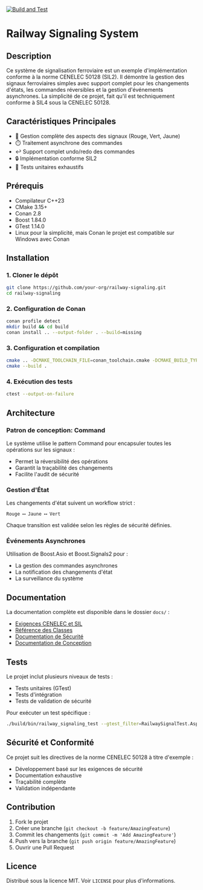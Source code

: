 [![Build and Test](https://github.com/GeorgeSixth/SimpleRailwaySignals/actions/workflows/build-and-test.yml/badge.svg)](https://github.com/GeorgeSixth/SimpleRailwaySignals/actions/workflows/build-and-test.yml)

# Railway Signaling System

## Description
Ce système de signalisation ferroviaire est un exemple d'implémentation conforme à la norme CENELEC 50128 (SIL2). Il démontre la gestion des signaux ferroviaires simples avec support complet pour les changements d'états, les commandes réversibles et la gestion d'événements asynchrones. La simplicité de ce projet, fait qu'il est techniquement conforme à SIL4 sous la CENELEC 50128.

## Caractéristiques Principales
- 🚦 Gestion complète des aspects des signaux (Rouge, Vert, Jaune)
- ⏱️ Traitement asynchrone des commandes
- ↩️ Support complet undo/redo des commandes
- 🔒 Implémentation conforme SIL2
- 🧪 Tests unitaires exhaustifs

## Prérequis
- Compilateur C++23
- CMake 3.15+
- Conan 2.8
- Boost 1.84.0
- GTest 1.14.0
- Linux pour la simplicité, mais Conan le projet est compatible sur Windows avec Conan

## Installation

### 1. Cloner le dépôt
```bash
git clone https://github.com/your-org/railway-signaling.git
cd railway-signaling
```

### 2. Configuration de Conan
```bash
conan profile detect
mkdir build && cd build
conan install .. --output-folder . --build=missing
```

### 3. Configuration et compilation
```bash
cmake .. -DCMAKE_TOOLCHAIN_FILE=conan_toolchain.cmake -DCMAKE_BUILD_TYPE=Release
cmake --build .
```

### 4. Exécution des tests
```bash
ctest --output-on-failure
```

## Architecture

### Patron de conception: Command
Le système utilise le pattern Command pour encapsuler toutes les opérations sur les signaux :
- Permet la réversibilité des opérations
- Garantit la traçabilité des changements
- Facilite l'audit de sécurité

### Gestion d'État
Les changements d'état suivent un workflow strict :
```
Rouge ⟷ Jaune ⟷ Vert
```
Chaque transition est validée selon les règles de sécurité définies.

### Événements Asynchrones
Utilisation de Boost.Asio et Boost.Signals2 pour :
- La gestion des commandes asynchrones
- La notification des changements d'état
- La surveillance du système

## Documentation
La documentation complète est disponible dans le dossier `docs/` :
- [Exigences CENELEC et SIL](docs/REQUIREMENTS.MD)
- [Référence des Classes](docs/CLASS_REFERENCE.md)
- [Documentation de Sécurité](docs/SAFETY.md)
- [Documentation de Conception](docs/DESIGN.md)

## Tests
Le projet inclut plusieurs niveaux de tests :
- Tests unitaires (GTest)
- Tests d'intégration
- Tests de validation de sécurité

Pour exécuter un test spécifique :
```bash
./build/bin/railway_signaling_test --gtest_filter=RailwaySignalTest.AspectChange
```

## Sécurité et Conformité
Ce projet suit les directives de la norme CENELEC 50128 à titre d'exemple :
- Développement basé sur les exigences de sécurité
- Documentation exhaustive
- Traçabilité complète
- Validation indépendante

## Contribution
1. Fork le projet
2. Créer une branche (`git checkout -b feature/AmazingFeature`)
3. Commit les changements (`git commit -m 'Add AmazingFeature'`)
4. Push vers la branche (`git push origin feature/AmazingFeature`)
5. Ouvrir une Pull Request

## Licence
Distribué sous la licence MIT. Voir `LICENSE` pour plus d'informations.

